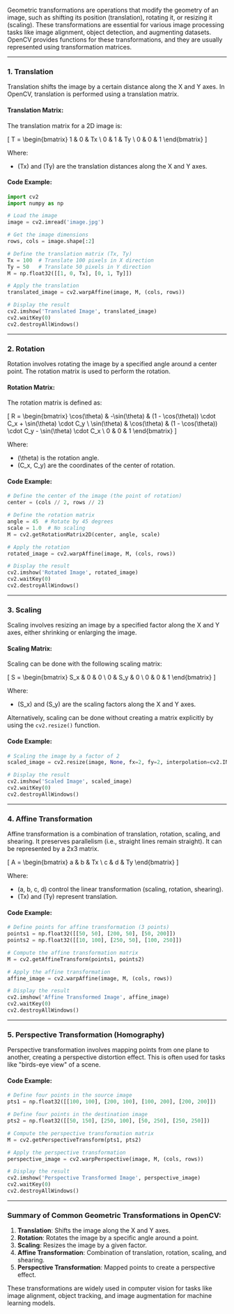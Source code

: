 Geometric transformations are operations that modify the geometry of an image, such as shifting its position (translation), rotating it, or resizing it (scaling). These transformations are essential for various image processing tasks like image alignment, object detection, and augmenting datasets. OpenCV provides functions for these transformations, and they are usually represented using transformation matrices.

---

### **1. Translation**
Translation shifts the image by a certain distance along the X and Y axes. In OpenCV, translation is performed using a translation matrix.

#### **Translation Matrix:**
The translation matrix for a 2D image is:

\[
T = \begin{bmatrix} 1 & 0 & Tx \\ 0 & 1 & Ty \\ 0 & 0 & 1 \end{bmatrix}
\]

Where:
- \(Tx\) and \(Ty\) are the translation distances along the X and Y axes.

#### **Code Example:**
```python
import cv2
import numpy as np

# Load the image
image = cv2.imread('image.jpg')

# Get the image dimensions
rows, cols = image.shape[:2]

# Define the translation matrix (Tx, Ty)
Tx = 100  # Translate 100 pixels in X direction
Ty = 50   # Translate 50 pixels in Y direction
M = np.float32([[1, 0, Tx], [0, 1, Ty]])

# Apply the translation
translated_image = cv2.warpAffine(image, M, (cols, rows))

# Display the result
cv2.imshow('Translated Image', translated_image)
cv2.waitKey(0)
cv2.destroyAllWindows()
```

---

### **2. Rotation**
Rotation involves rotating the image by a specified angle around a center point. The rotation matrix is used to perform the rotation.

#### **Rotation Matrix:**
The rotation matrix is defined as:

\[
R = \begin{bmatrix} \cos(\theta) & -\sin(\theta) & (1 - \cos(\theta)) \cdot C_x + \sin(\theta) \cdot C_y \\ \sin(\theta) & \cos(\theta) & (1 - \cos(\theta)) \cdot C_y - \sin(\theta) \cdot C_x \\ 0 & 0 & 1 \end{bmatrix}
\]

Where:
- \(\theta\) is the rotation angle.
- \(C_x, C_y\) are the coordinates of the center of rotation.

#### **Code Example:**
```python
# Define the center of the image (the point of rotation)
center = (cols // 2, rows // 2)

# Define the rotation matrix
angle = 45  # Rotate by 45 degrees
scale = 1.0  # No scaling
M = cv2.getRotationMatrix2D(center, angle, scale)

# Apply the rotation
rotated_image = cv2.warpAffine(image, M, (cols, rows))

# Display the result
cv2.imshow('Rotated Image', rotated_image)
cv2.waitKey(0)
cv2.destroyAllWindows()
```

---

### **3. Scaling**
Scaling involves resizing an image by a specified factor along the X and Y axes, either shrinking or enlarging the image.

#### **Scaling Matrix:**
Scaling can be done with the following scaling matrix:

\[
S = \begin{bmatrix} S_x & 0 & 0 \\ 0 & S_y & 0 \\ 0 & 0 & 1 \end{bmatrix}
\]

Where:
- \(S_x\) and \(S_y\) are the scaling factors along the X and Y axes.

Alternatively, scaling can be done without creating a matrix explicitly by using the `cv2.resize()` function.

#### **Code Example:**
```python
# Scaling the image by a factor of 2
scaled_image = cv2.resize(image, None, fx=2, fy=2, interpolation=cv2.INTER_LINEAR)

# Display the result
cv2.imshow('Scaled Image', scaled_image)
cv2.waitKey(0)
cv2.destroyAllWindows()
```

---

### **4. Affine Transformation**
Affine transformation is a combination of translation, rotation, scaling, and shearing. It preserves parallelism (i.e., straight lines remain straight). It can be represented by a 2x3 matrix.

\[
A = \begin{bmatrix} a & b & Tx \\ c & d & Ty \end{bmatrix}
\]

Where:
- \(a, b, c, d\) control the linear transformation (scaling, rotation, shearing).
- \(Tx\) and \(Ty\) represent translation.

#### **Code Example:**
```python
# Define points for affine transformation (3 points)
points1 = np.float32([[50, 50], [200, 50], [50, 200]])
points2 = np.float32([[10, 100], [250, 50], [100, 250]])

# Compute the affine transformation matrix
M = cv2.getAffineTransform(points1, points2)

# Apply the affine transformation
affine_image = cv2.warpAffine(image, M, (cols, rows))

# Display the result
cv2.imshow('Affine Transformed Image', affine_image)
cv2.waitKey(0)
cv2.destroyAllWindows()
```

---

### **5. Perspective Transformation (Homography)**
Perspective transformation involves mapping points from one plane to another, creating a perspective distortion effect. This is often used for tasks like "birds-eye view" of a scene.

#### **Code Example:**
```python
# Define four points in the source image
pts1 = np.float32([[100, 100], [200, 100], [100, 200], [200, 200]])

# Define four points in the destination image
pts2 = np.float32([[50, 150], [250, 100], [50, 250], [250, 250]])

# Compute the perspective transformation matrix
M = cv2.getPerspectiveTransform(pts1, pts2)

# Apply the perspective transformation
perspective_image = cv2.warpPerspective(image, M, (cols, rows))

# Display the result
cv2.imshow('Perspective Transformed Image', perspective_image)
cv2.waitKey(0)
cv2.destroyAllWindows()
```

---

### **Summary of Common Geometric Transformations in OpenCV:**
1. **Translation**: Shifts the image along the X and Y axes.
2. **Rotation**: Rotates the image by a specific angle around a point.
3. **Scaling**: Resizes the image by a given factor.
4. **Affine Transformation**: Combination of translation, rotation, scaling, and shearing.
5. **Perspective Transformation**: Mapped points to create a perspective effect.

These transformations are widely used in computer vision for tasks like image alignment, object tracking, and image augmentation for machine learning models.